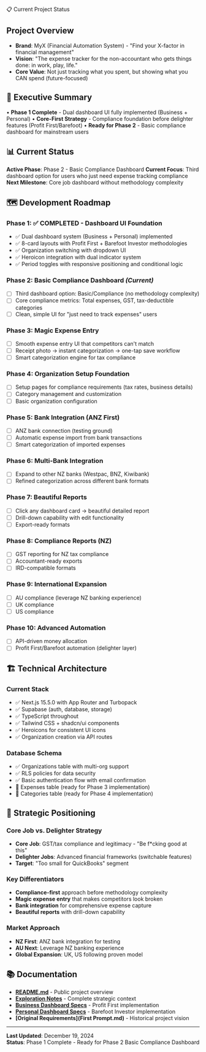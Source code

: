 📋 Current Project Status

## Project Overview
- **Brand**: MyX (Financial Automation System) - 
"Find your X-factor in financial management"
- **Vision**: "The expense tracker for the 
non-accountant who gets things done: in work, 
play, life."
- **Core Value**: Not just tracking what you 
spent, but showing what you CAN spend 
(future-focused)

## 🎯 Executive Summary
• **Phase 1 Complete** - Dual dashboard UI fully implemented (Business + Personal)
• **Core-First Strategy** - Compliance foundation before delighter features (Profit First/Barefoot)
• **Ready for Phase 2** - Basic compliance dashboard for mainstream users

## 📊 Current Status
**Active Phase**: Phase 2 - Basic Compliance Dashboard
**Current Focus**: Third dashboard option for users who just need expense tracking compliance
**Next Milestone**: Core job dashboard without methodology complexity

## 🗺️ Development Roadmap

### **Phase 1: ✅ COMPLETED** - Dashboard UI Foundation
- ✅ Dual dashboard system (Business + Personal) implemented
- ✅ 8-card layouts with Profit First + Barefoot Investor methodologies
- ✅ Organization switching with dropdown UI
- ✅ Heroicon integration with dual indicator system
- ✅ Period toggles with responsive positioning and conditional logic

### **Phase 2: Basic Compliance Dashboard** *(Current)*
- [ ] Third dashboard option: Basic/Compliance (no methodology complexity)
- [ ] Core compliance metrics: Total expenses, GST, tax-deductible categories
- [ ] Clean, simple UI for "just need to track expenses" users

### **Phase 3: Magic Expense Entry**
- [ ] Smooth expense entry UI that competitors can't match
- [ ] Receipt photo → instant categorization → one-tap save workflow
- [ ] Smart categorization engine for tax compliance

### **Phase 4: Organization Setup Foundation**
- [ ] Setup pages for compliance requirements (tax rates, business details)
- [ ] Category management and customization
- [ ] Basic organization configuration

### **Phase 5: Bank Integration (ANZ First)**
- [ ] ANZ bank connection (testing ground)
- [ ] Automatic expense import from bank transactions
- [ ] Smart categorization of imported expenses

### **Phase 6: Multi-Bank Integration**
- [ ] Expand to other NZ banks (Westpac, BNZ, Kiwibank)
- [ ] Refined categorization across different bank formats

### **Phase 7: Beautiful Reports**
- [ ] Click any dashboard card → beautiful detailed report
- [ ] Drill-down capability with edit functionality
- [ ] Export-ready formats

### **Phase 8: Compliance Reports (NZ)**
- [ ] GST reporting for NZ tax compliance
- [ ] Accountant-ready exports
- [ ] IRD-compatible formats

### **Phase 9: International Expansion**
- [ ] AU compliance (leverage NZ banking experience)
- [ ] UK compliance
- [ ] US compliance

### **Phase 10: Advanced Automation**
- [ ] API-driven money allocation
- [ ] Profit First/Barefoot automation (delighter layer)

## 🏗️ Technical Architecture

### **Current Stack**
- ✅ Next.js 15.5.0 with App Router and Turbopack
- ✅ Supabase (auth, database, storage)
- ✅ TypeScript throughout
- ✅ Tailwind CSS + shadcn/ui components
- ✅ Heroicons for consistent UI icons
- ✅ Organization creation via API routes

### **Database Schema**
- ✅ Organizations table with multi-org support
- ✅ RLS policies for data security
- ✅ Basic authentication flow with email confirmation
- 🔄 Expenses table (ready for Phase 3 implementation)
- 🔄 Categories table (ready for Phase 4 implementation)

## 🎯 Strategic Positioning

### **Core Job vs. Delighter Strategy**
- **Core Job**: GST/tax compliance and legitimacy - "Be f*cking good at this"
- **Delighter Jobs**: Advanced financial frameworks (switchable features)
- **Target**: "Too small for QuickBooks" segment

### **Key Differentiators**
- **Compliance-first** approach before methodology complexity
- **Magic expense entry** that makes competitors look broken
- **Bank integration** for comprehensive expense capture
- **Beautiful reports** with drill-down capability

### **Market Approach**
- **NZ First**: ANZ bank integration for testing
- **AU Next**: Leverage NZ banking experience
- **Global Expansion**: UK, US following proven model

## 📚 Documentation
- **[README.md](README.md)** - Public project overview
- **[Exploration Notes](expense-tracker/EXPLORATION_NOTES.md)** - Complete strategic context
- **[Business Dashboard Specs](expense-tracker/profit-first-dashboard.md)** - Profit First implementation
- **[Personal Dashboard Specs](expense-tracker/barefoot-investor-dashboard)** - Barefoot Investor implementation
- **[Original Requirements](First Prompt.md)** - Historical project vision

---

**Last Updated**: December 19, 2024  
**Status**: Phase 1 Complete - Ready for Phase 2 Basic Compliance Dashboard

